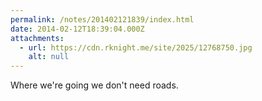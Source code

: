 ```yaml
---
permalink: /notes/201402121839/index.html
date: 2014-02-12T18:39:04.000Z
attachments:
  - url: https://cdn.rknight.me/site/2025/12768750.jpg
    alt: null
---
```


Where we're going we don't need roads.
